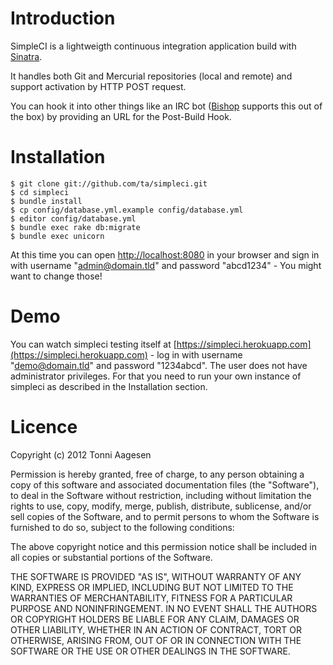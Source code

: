 # Introduction

SimpleCI is a lightweigth continuous integration application build with [Sinatra](https://github.com/sinatra/sinatra).

It handles both Git and Mercurial repositories (local and remote) and support activation by HTTP POST request.

You can hook it into other things like an IRC bot ([Bishop](https://github.com/ta/bishop) supports this out of the box) by providing an URL for the Post-Build Hook. 

# Installation

    $ git clone git://github.com/ta/simpleci.git
    $ cd simpleci
    $ bundle install
    $ cp config/database.yml.example config/database.yml
    $ editor config/database.yml
    $ bundle exec rake db:migrate
    $ bundle exec unicorn

At this time you can open [http://localhost:8080](http://localhost:8080) in your browser and sign in with username "admin@domain.tld" and password "abcd1234" - You might want to change those!

# Demo

You can watch simpleci testing itself at [https://simpleci.herokuapp.com](https://simpleci.herokuapp.com) - log in with username "demo@domain.tld" and password "1234abcd". The user does not have administrator privileges. For that you need to run your own instance of simpleci as described in the Installation section.

# Licence

Copyright (c) 2012 Tonni Aagesen

Permission is hereby granted, free of charge, to any person obtaining a copy of this software and associated documentation files (the "Software"), to deal in the Software without restriction, including without limitation the rights to use, copy, modify, merge, publish, distribute, sublicense, and/or sell copies of the Software, and to permit persons to whom the Software is furnished to do so, subject to the following conditions:

The above copyright notice and this permission notice shall be included in all copies or substantial portions of the Software.

THE SOFTWARE IS PROVIDED "AS IS", WITHOUT WARRANTY OF ANY KIND, EXPRESS OR IMPLIED, INCLUDING BUT NOT LIMITED TO THE WARRANTIES OF MERCHANTABILITY, FITNESS FOR A PARTICULAR PURPOSE AND NONINFRINGEMENT. IN NO EVENT SHALL THE AUTHORS OR COPYRIGHT HOLDERS BE LIABLE FOR ANY CLAIM, DAMAGES OR OTHER LIABILITY, WHETHER IN AN ACTION OF CONTRACT, TORT OR OTHERWISE, ARISING FROM, OUT OF OR IN CONNECTION WITH THE SOFTWARE OR THE USE OR OTHER DEALINGS IN THE SOFTWARE.